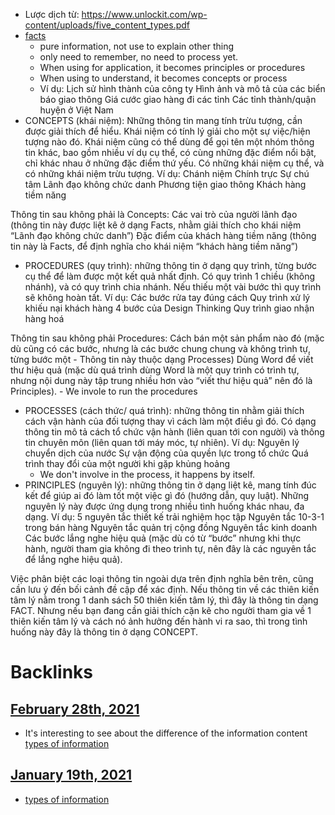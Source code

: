 - Lược dịch từ: https://www.unlockit.com/wp-content/uploads/five_content_types.pdf
- [facts](<facts.md>) 
    - pure information, not use to explain other thing 
    - only need to remember, no need to process yet.
    - When using for application, it becomes principles or procedures
    - When using to understand, it becomes concepts or process
    - Ví dụ: 
Lịch sử hình thành của công ty
Hình ảnh và mô tả của các biển báo giao thông
Giá cước giao hàng đi các tỉnh
Các tỉnh thành/quận huyện ở Việt Nam
- CONCEPTS (khái niệm): Những thông tin mang tính trừu tượng, cần được giải thích để hiểu. Khái niệm có tính lý giải cho một sự việc/hiện tượng nào đó. Khái niệm cũng có thể dùng để gọi tên một nhóm thông tin khác, bao gồm nhiều ví dụ cụ thể, có cùng những đặc điểm nổi bật, chỉ khác nhau ở những đặc điểm thứ yếu. Có những khái niệm cụ thể, và có những khái niệm trừu tượng.
Ví dụ:
Chánh niệm
Chính trực
Sự chú tâm
Lãnh đạo không chức danh
Phương tiện giao thông
Khách hàng tiềm năng

Thông tin sau không phải là Concepts:
Các vai trò của người lãnh đạo (thông tin này được liệt kê ở dạng Facts, nhằm giải thích cho khái niệm “Lãnh đạo không chức danh”)
Đặc điểm của khách hàng tiềm năng (thông tin này là Facts, để định nghĩa cho khái niệm “khách hàng tiềm năng”)

- PROCEDURES (quy trình): những thông tin ở dạng quy trình, từng bước cụ thể để làm được một kết quả nhất định. Có quy trình 1 chiều (không nhánh), và có quy trình chia nhánh. Nếu thiếu một vài bước thì quy trình sẽ không hoàn tất.
Ví dụ:
Các bước rửa tay đúng cách
Quy trình xử lý khiếu nại khách hàng
4 bước của Design Thinking
Quy trình giao nhận hàng hoá

Thông tin sau không phải Procedures:
Cách bán một sản phẩm nào đó (mặc dù cũng có các bước, nhưng là các bước chung chung và không trình tự, từng bước một - Thông tin này thuộc dạng Processes)
Dùng Word để viết thư hiệu quả (mặc dù quá trình dùng Word là một quy trình có trình tự, nhưng nội dung này tập trung nhiều hơn vào “viết thư hiệu quả” nên đó là Principles).
    - We invole to run the procedures
- PROCESSES (cách thức/ quá trình): những thông tin nhằm giải thích cách vận hành của đối tượng thay vì cách làm một điều gì đó. Có dạng thông tin mô tả cách tổ chức vận hành (liên quan tới con người) và thông tin chuyên môn (liên quan tới máy móc, tự nhiên).
Ví dụ:
Nguyên lý chuyển dịch của nước
Sự vận động của quyền lực trong tổ chức
Quá trình thay đổi của một người khi gặp khủng hoảng
    - We don't involve in the process, it happens by itself.
- PRINCIPLES (nguyên lý): những thông tin ở dạng liệt kê, mang tính đúc kết để giúp ai đó làm tốt một việc gì đó (hướng dẫn, quy luật). Những nguyên lý này được ứng dụng trong nhiều tình huống khác nhau, đa dạng.
Ví dụ:
5 nguyên tắc thiết kế trải nghiệm học tập
Nguyên tắc 10-3-1 trong bán hàng
Nguyên tắc quản trị cộng đồng
Nguyên tắc kinh doanh
Các bước lắng nghe hiệu quả (mặc dù có từ “bước” nhưng khi thực hành, người tham gia không đi theo trình tự, nên đây là các nguyên tắc để lắng nghe hiệu quả).

Việc phân biệt các loại thông tin ngoài dựa trên định nghĩa bên trên, cũng cần lưu ý đến bối cảnh đề cập để xác định. Nếu thông tin về các thiên kiến tâm lý nằm trong 1 danh sách 50 thiên kiến tâm lý, thì đây là thông tin dạng FACT. Nhưng nếu bạn đang cần giải thích cặn kẽ cho người tham gia về 1 thiên kiến tâm lý và cách nó ảnh hưởng đến hành vi ra sao, thì trong tình huống này đây là thông tin ở dạng CONCEPT.

# Backlinks
## [February 28th, 2021](<February 28th, 2021.md>)
- It's interesting to see about the difference of the information content [types of information](<types of information.md>)

## [January 19th, 2021](<January 19th, 2021.md>)
- [types of information](<types of information.md>)


